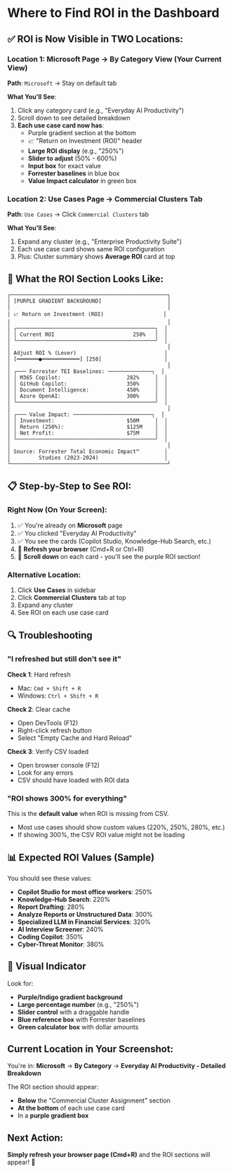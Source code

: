# Where to Find ROI in the Dashboard

## ✅ ROI is Now Visible in TWO Locations:

### Location 1: Microsoft Page → By Category View (Your Current View)
**Path**: `Microsoft` → Stay on default tab

**What You'll See**:
1. Click any category card (e.g., "Everyday AI Productivity")
2. Scroll down to see detailed breakdown
3. **Each use case card now has**:
   - Purple gradient section at the bottom
   - 📈 "Return on Investment (ROI)" header
   - **Large ROI display** (e.g., "250%")
   - **Slider to adjust** (50% - 600%)
   - **Input box** for exact value
   - **Forrester baselines** in blue box
   - **Value Impact calculator** in green box

### Location 2: Use Cases Page → Commercial Clusters Tab
**Path**: `Use Cases` → Click `Commercial Clusters` tab

**What You'll See**:
1. Expand any cluster (e.g., "Enterprise Productivity Suite")
2. Each use case card shows same ROI configuration
3. Plus: Cluster summary shows **Average ROI** card at top

## 🎯 What the ROI Section Looks Like:

```
┌──────────────────────────────────────────────────┐
│ [PURPLE GRADIENT BACKGROUND]                     │
│                                                  │
│ 📈 Return on Investment (ROI)                   │
│                                                  │
│ ┌────────────────────────────────────────────┐  │
│ │ Current ROI                         250%   │  │
│ └────────────────────────────────────────────┘  │
│                                                  │
│ Adjust ROI % (Lever)                            │
│ [═══════●════════════] [250]                    │
│                                                  │
│ ┌─── Forrester TEI Baselines: ──────────────┐  │
│ │ M365 Copilot:                     282%     │  │
│ │ GitHub Copilot:                   350%     │  │
│ │ Document Intelligence:            450%     │  │
│ │ Azure OpenAI:                     300%     │  │
│ └────────────────────────────────────────────┘  │
│                                                  │
│ ┌─── Value Impact: ─────────────────────────┐  │
│ │ Investment:                       $50M     │  │
│ │ Return (250%):                    $125M    │  │
│ │ Net Profit:                       $75M     │  │
│ └────────────────────────────────────────────┘  │
│                                                  │
│ Source: Forrester Total Economic Impact™        │
│         Studies (2023-2024)                     │
└──────────────────────────────────────────────────┘
```

## 📋 Step-by-Step to See ROI:

### Right Now (On Your Screen):
1. ✅ You're already on **Microsoft** page
2. ✅ You clicked "Everyday AI Productivity" 
3. ✅ You see the cards (Copilot Studio, Knowledge-Hub Search, etc.)
4. 🔄 **Refresh your browser** (Cmd+R or Ctrl+R)
5. 👀 **Scroll down** on each card - you'll see the purple ROI section!

### Alternative Location:
1. Click **Use Cases** in sidebar
2. Click **Commercial Clusters** tab at top
3. Expand any cluster
4. See ROI on each use case card

## 🔍 Troubleshooting

### "I refreshed but still don't see it"

**Check 1**: Hard refresh
- Mac: `Cmd + Shift + R`
- Windows: `Ctrl + Shift + R`

**Check 2**: Clear cache
- Open DevTools (F12)
- Right-click refresh button
- Select "Empty Cache and Hard Reload"

**Check 3**: Verify CSV loaded
- Open browser console (F12)
- Look for any errors
- CSV should have loaded with ROI data

### "ROI shows 300% for everything"

This is the **default value** when ROI is missing from CSV.
- Most use cases should show custom values (220%, 250%, 280%, etc.)
- If showing 300%, the CSV ROI value might not be loading

## 📊 Expected ROI Values (Sample)

You should see these values:
- **Copilot Studio for most office workers**: 250%
- **Knowledge-Hub Search**: 220%
- **Report Drafting**: 280%
- **Analyze Reports or Unstructured Data**: 300%
- **Specialized LLM in Financial Services**: 320%
- **AI Interview Screener**: 240%
- **Coding Copilot**: 350%
- **Cyber-Threat Monitor**: 380%

## 🎨 Visual Indicator

Look for:
- **Purple/Indigo gradient background**
- **Large percentage number** (e.g., "250%")
- **Slider control** with a draggable handle
- **Blue reference box** with Forrester baselines
- **Green calculator box** with dollar amounts

## Current Location in Your Screenshot:

You're in: **Microsoft** → **By Category** → **Everyday AI Productivity - Detailed Breakdown**

The ROI section should appear:
- **Below** the "Commercial Cluster Assignment" section
- **At the bottom** of each use case card
- In a **purple gradient box**

## Next Action:

**Simply refresh your browser page (Cmd+R)** and the ROI sections will appear! 🎯


